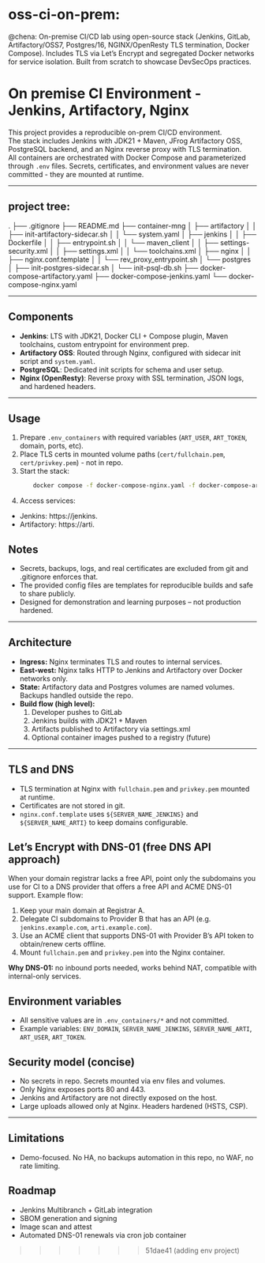 # oss-ci-on-prem:
@chena: On-premise CI/CD lab using open-source stack (Jenkins, GitLab, Artifactory/OSS7, Postgres/16, NGINX/OpenResty TLS termination, Docker Compose). Includes TLS via Let’s Encrypt and segregated Docker networks for service isolation. Built from scratch to showcase DevSecOps practices.




# On premise CI Environment - Jenkins, Artifactory, Nginx

This project provides a reproducible on-prem CI/CD environment.  
The stack includes Jenkins with JDK21 + Maven, JFrog Artifactory OSS, PostgreSQL backend, and an Nginx reverse proxy with TLS termination.  
All containers are orchestrated with Docker Compose and parameterized through `.env` files. Secrets, certificates, and environment values are never committed - they are mounted at runtime.

---

## project tree: 
.
├── .gitignore
├── README.md
├── container-mng
│   ├── artifactory
│   │   ├── init-artifactory-sidecar.sh
│   │   └── system.yaml
│   ├── jenkins
│   │   ├── Dockerfile
│   │   ├── entrypoint.sh
│   │   └── maven_client
│   │       ├── settings-security.xml
│   │       ├── settings.xml
│   │       └── toolchains.xml
│   ├── nginx
│   │   ├── nginx.conf.template
│   │   └── rev_proxy_entrypoint.sh
│   └── postgres
│       ├── init-postgres-sidecar.sh
│       └── init-psql-db.sh
├── docker-compose-artifactory.yaml
├── docker-compose-jenkins.yaml
└── docker-compose-nginx.yaml

---

## Components
- **Jenkins**: LTS with JDK21, Docker CLI + Compose plugin, Maven toolchains, custom entrypoint for environment prep.
- **Artifactory OSS**: Routed through Nginx, configured with sidecar init script and `system.yaml`.
- **PostgreSQL**: Dedicated init scripts for schema and user setup.
- **Nginx (OpenResty)**: Reverse proxy with SSL termination, JSON logs, and hardened headers.

---

## Usage
1. Prepare `.env_containers` with required variables (`ART_USER`, `ART_TOKEN`, domain, ports, etc).
2. Place TLS certs in mounted volume paths (`cert/fullchain.pem`, `cert/privkey.pem`) - not in repo.
3. Start the stack:
```sh
       docker compose -f docker-compose-nginx.yaml -f docker-compose-artifactory.yaml -f docker-compose-jenkins.yaml up -d
```
4. Access services:
- Jenkins: https://jenkins.<your-domain>
- Artifactory: https://arti.<your-domain>

## Notes

- Secrets, backups, logs, and real certificates are excluded from git and .gitignore enforces that.
- The provided config files are templates for reproducible builds and safe to share publicly.
- Designed for demonstration and learning purposes – not production hardened.


---

## Architecture
- **Ingress:** Nginx terminates TLS and routes to internal services.
- **East-west:** Nginx talks HTTP to Jenkins and Artifactory over Docker networks only.
- **State:** Artifactory data and Postgres volumes are named volumes. Backups handled outside the repo.
- **Build flow (high level):**
  1. Developer pushes to GitLab
  2. Jenkins builds with JDK21 + Maven
  3. Artifacts published to Artifactory via settings.xml
  4. Optional container images pushed to a registry (future)


---

## TLS and DNS
- TLS termination at Nginx with `fullchain.pem` and `privkey.pem` mounted at runtime.
- Certificates are not stored in git.
- `nginx.conf.template` uses `${SERVER_NAME_JENKINS}` and `${SERVER_NAME_ARTI}` to keep domains configurable.

## Let’s Encrypt with DNS-01 (free DNS API approach)
When your domain registrar lacks a free API, point only the subdomains you use for CI to a DNS provider that offers a free API and ACME DNS-01 support. Example flow:
1. Keep your main domain at Registrar A.
2. Delegate CI subdomains to Provider B that has an API (e.g. `jenkins.example.com`, `arti.example.com`).
3. Use an ACME client that supports DNS-01 with Provider B’s API token to obtain/renew certs offline.
4. Mount `fullchain.pem` and `privkey.pem` into the Nginx container.

**Why DNS-01:** no inbound ports needed, works behind NAT, compatible with internal-only services.

## Environment variables
- All sensitive values are in `.env_containers/*` and not committed.
- Example variables: `ENV_DOMAIN`, `SERVER_NAME_JENKINS`, `SERVER_NAME_ARTI`, `ART_USER`, `ART_TOKEN`.

## Security model (concise)
- No secrets in repo. Secrets mounted via env files and volumes.
- Only Nginx exposes ports 80 and 443.
- Jenkins and Artifactory are not directly exposed on the host.
- Large uploads allowed only at Nginx. Headers hardened (HSTS, CSP).

---

## Limitations
- Demo-focused. No HA, no backups automation in this repo, no WAF, no rate limiting.

## Roadmap
- Jenkins Multibranch + GitLab integration
- SBOM generation and signing
- Image scan and attest
- Automated DNS-01 renewals via cron job container

>>>>>>> 51dae41 (adding env project)
